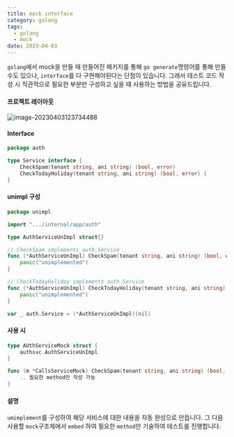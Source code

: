 ```yaml
---
title: mock interface
category: golang
tags:
  - golang
  - mock
date: 2023-04-03
---
```


`golang`에서 mock을 만들 때 만들어진 패키지를 통해 `go generate`명령어를 통해 만들 수도 있으나, `interface`를 다 구현해야된다는 단점이 있습니다. 그래서 테스트 코드 작성 시 직관적으로 필요한 부분만 구성하고 싶을 때 사용하는 방법을 공유드립니다.

#### 프로젝트 레이아웃

![image-20230403123734488](../../../assets/images/posts/2023-04-03-post-golang-tdd-mock/image-20230403123734488.png)

#### Interface

```go
package auth

type Service interface {
    CheckSpam(tenant string, ani string) (bool, error)
    CheckTodayHoliday(tenant string, ani string) (bool, error) {
}
```

#### unimpl 구성

```go
package unimpl

import ".../internal/app/auth"

type AuthServiceUnImpl struct{}

// CheckSpam implements auth.Service
func (*AuthServiceUnImpl) CheckSpam(tenant string, ani string) (bool, error) {
	panic("unimplemented")
}

// CheckTodayHoliday implements auth.Service
func (*AuthServiceUnImpl) CheckTodayHoliday(tenant string, ani string) (bool, error) {
	panic("unimplemented")
}

var _ auth.Service = (*AuthServiceUnImpl)(nil)
```

#### 사용 시

```go
type AUthServiceMock struct {
	authsvc.AuthServiceUnImpl
}

func (m *CallsServiceMock) CheckSpam(tenant string, ani string) (bool, error) {
    .. 필요한 method만 작성 가능
}
```

#### 설명

`umimplement`를 구성하여 해당 서비스에 대한 내용을 자동 완성으로 만듭니다. 그 다음 사용할 `mock`구조체에서 `embed` 하여 필요한 `method`만 기술하여 테스트를 진행합니다.
